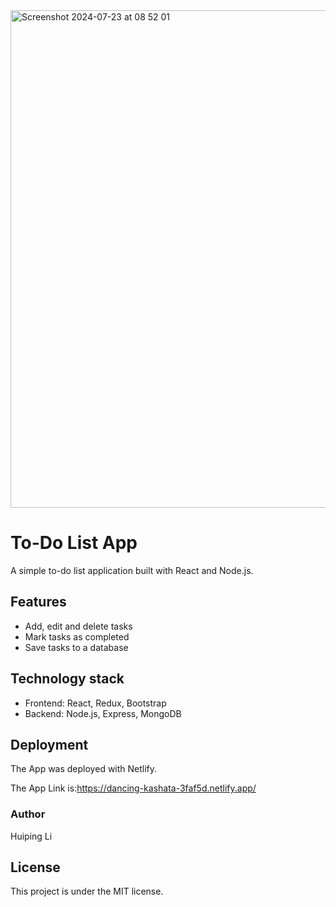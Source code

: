 
<img width="796" alt="Screenshot 2024-07-23 at 08 52 01" src="https://github.com/user-attachments/assets/fb5117dd-05e2-47a6-a5fd-d92a21af9427">

# To-Do List App

A simple to-do list application built with React and Node.js.

## Features
- Add, edit and delete tasks
- Mark tasks as completed
- Save tasks to a database

## Technology stack
- Frontend: React, Redux, Bootstrap
- Backend: Node.js, Express, MongoDB

## Deployment
The App was deployed with Netlify.

The App Link is:https://dancing-kashata-3faf5d.netlify.app/


### Author
Huiping Li

## License
This project is under the MIT license.
